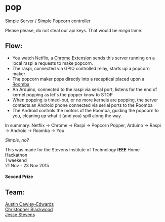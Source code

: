 # pop
Simple Server / Simple Popcorn controller

Please please, do not steal our api keys. That would be _mega_ lame.

## Flow: 
- You watch Netflix, a [Chrome Extension](https://github.com/austince/netflixAndChill) sends this server running on a local raspi a requests to make popcorn.
- The raspi, connected via GPIO controlled relay, starts up a popcorn maker
- The popcorn maker pops directly into a receptical placed upon a [Roomba](http://giphy.com/gifs/cat-roomba-cqG5aFdTkk5ig)
- An Arduino, connected to the raspi via serial port, listens for the end of kernel popping as let's the popper know to STOP
- When popping is timed-out, or no more kernels are popping, the server contacts an Android phone connected via serial ports to the Roomba
- The Android controls the motors of the Roomba, guiding the popcorn to you, cleaning up what it (and you) spill along the way.

In summary: Netflix -> Chrome -> Raspi -> Popcorn Popper, Arduino -> Raspi -> Android -> Roomba -> You

_Simple, no?_


This was made for the Stevens Institute of Technology **IEEE** Home Hackathon  
1 weekend  
21 Nov - 23 Nov 2015
#### Second Prize  

## Team:  
[Austin Cawley-Edwards](https://github.com/austince)  
[Christopher Blackwood](https://github.com/cblackwo)  
[Jesse Stevens](https://github.com/jessedusty)  

